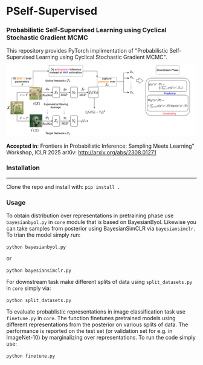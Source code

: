 # PSelf-Supervised
### Probabilistic Self-Supervised Learning using Cyclical Stochastic Gradient MCMC
This repository provides PyTorch implimentation of "Probabilistic Self-Supervised Learning using Cyclical Stochastic Gradient MCMC".

![Alt text](Full_image.png)

**Accepted in**: Frontiers in Probabilistic Inference: Sampling Meets Learning" Workshop, ICLR 2025
arXiv: http://arxiv.org/abs/2308.01271



### Installation
------------------------------------
 Clone the repo and install with: `pip install .`

### Usage
 
To obtain distribution over representations in pretraining phase use `bayesianbyol.py` in `core` module that is based on BayesianByol. Likewise you can take samples from posterior using BayesianSimCLR via `bayesiansimclr`.
To trian the model simply run:

`python bayesianbyol.py`

or

`python bayesiansimclr.py`

For downstream task make different splits of data using `split_datasets.py` in `core` simply via:

`python split_datasets.py`

To evaluate probablistic representations in image classification task use `finetune.py` in `core`. The function finetunes pretrained models using different representations from the posterior on various splits of data. The performance is reported on the test set (or validation set for e.g. in ImageNet-10) by marginalizing over representations. To run the code simply use:

`python finetune.py`








